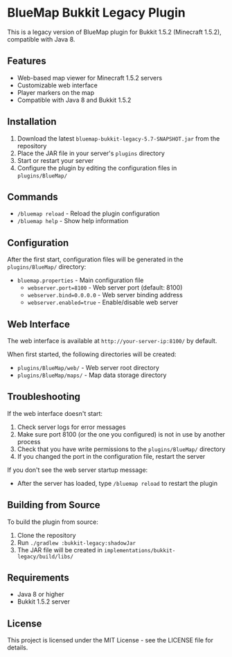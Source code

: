# BlueMap Bukkit Legacy Plugin

This is a legacy version of BlueMap plugin for Bukkit 1.5.2 (Minecraft 1.5.2), compatible with Java 8.

## Features

- Web-based map viewer for Minecraft 1.5.2 servers
- Customizable web interface
- Player markers on the map
- Compatible with Java 8 and Bukkit 1.5.2

## Installation

1. Download the latest `bluemap-bukkit-legacy-5.7-SNAPSHOT.jar` from the repository
2. Place the JAR file in your server's `plugins` directory
3. Start or restart your server
4. Configure the plugin by editing the configuration files in `plugins/BlueMap/`

## Commands

- `/bluemap reload` - Reload the plugin configuration
- `/bluemap help` - Show help information

## Configuration

After the first start, configuration files will be generated in the `plugins/BlueMap/` directory:

- `bluemap.properties` - Main configuration file
  - `webserver.port=8100` - Web server port (default: 8100)
  - `webserver.bind=0.0.0.0` - Web server binding address
  - `webserver.enabled=true` - Enable/disable web server

## Web Interface

The web interface is available at `http://your-server-ip:8100/` by default.

When first started, the following directories will be created:
- `plugins/BlueMap/web/` - Web server root directory
- `plugins/BlueMap/maps/` - Map data storage directory

## Troubleshooting

If the web interface doesn't start:
1. Check server logs for error messages
2. Make sure port 8100 (or the one you configured) is not in use by another process
3. Check that you have write permissions to the `plugins/BlueMap/` directory
4. If you changed the port in the configuration file, restart the server

If you don't see the web server startup message:
- After the server has loaded, type `/bluemap reload` to restart the plugin

## Building from Source

To build the plugin from source:

1. Clone the repository
2. Run `./gradlew :bukkit-legacy:shadowJar`
3. The JAR file will be created in `implementations/bukkit-legacy/build/libs/`

## Requirements

- Java 8 or higher
- Bukkit 1.5.2 server

## License

This project is licensed under the MIT License - see the LICENSE file for details. 